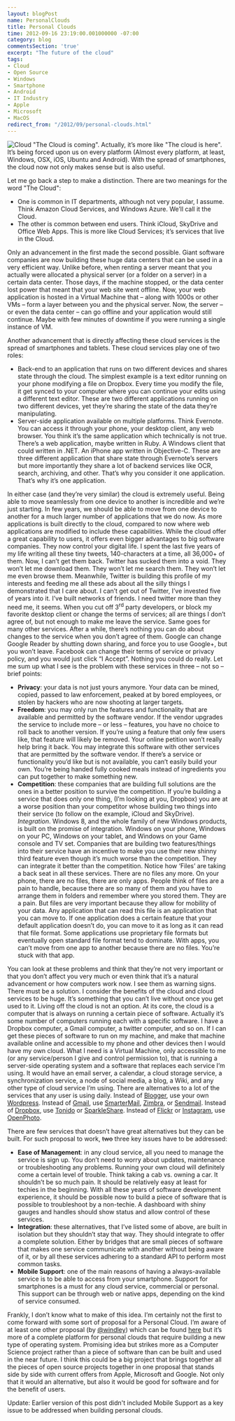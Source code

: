 ```yaml
---
layout: blogPost
name: PersonalClouds
title: Personal Clouds
time: 2012-09-16 23:19:00.001000000 -07:00
category: blog
commentsSection: 'true'
excerpt: "The future of the cloud"
tags:
- Cloud
- Open Source
- Windows
- Smartphone
- Android
- IT Industry
- Apple
- Microsoft
- MacOS
redirect_from: "/2012/09/personal-clouds.html"
---
```

<img class="imageOnRight" title="Cloud" src="{{ site.imgFolder_blog }}{{ page.name }}/CloudIcon.png">
"The Cloud is coming". Actually, it’s more like "The cloud is here". It’s being forced upon us on every platform (Almost every platform, at least, Windows, OSX, iOS, Ubuntu and Android). With the spread of smartphones, the cloud now not only makes sense but is also useful. 

Let me go back a step to make a distinction. 
There are two meanings for the word "The Cloud": 

- One is common in IT departments, although not very popular, I assume. Think Amazon Cloud Services, and Windows Azure. We’ll call it the Cloud.
- The other is common between end users. Think iCloud, SkyDrive and Office Web Apps. This is more like Cloud Services; it’s services that live in the Cloud.

Only an advancement in the first made the second possible. Giant software companies are now building these huge data centers that can be used in a very efficient way. Unlike before, when renting a server meant that you actually were allocated a physical server (or a folder on a server) in a certain data center. Those days, if the machine stopped, or the data center lost power that meant that your web site went offline. Now, your web application is hosted in a Virtual Machine that – along with 1000s or other VMs – form a layer between you and the physical server. Now, the server – or even the data center – can go offline and your application would still continue. Maybe with few minutes of downtime if you were running a single instance of VM.

Another advancement that is directly affecting these cloud services is the spread of smartphones and tablets. These cloud services play one of two roles:

- Back-end to an application that runs on two different devices and shares state through the cloud. The simplest example is a text editor running on your phone modifying a file on Dropbox. Every time you modify the file, it get synced to your computer where you can continue your edits using a different text editor. These are two different applications running on two different devices, yet they’re sharing the state of the data they’re manipulating.
- Server-side application available on multiple platforms. Think Evernote. You can access it through your phone, your desktop client, any web browser. You think it’s the same application which technically is not true. There’s a web application, maybe written in Ruby. A Windows client that could written in .NET. An iPhone app written in Objective-C. These are three different application that share state through Evernote’s servers but more importantly they share a lot of backend services like OCR, search, archiving, and other. That’s why you consider it one application. That’s why it’s one application.

In either case (and they’re very similar) the cloud is extremely useful. Being able to move seamlessly from one device to another is incredible and we’re just starting. In few years, we should be able to move from one device to another for a much larger number of applications that we do now. As more applications is built directly to the cloud, compared to now where web applications are modified to include these capabilities.
While the cloud offer a great capability to users, it offers even bigger advantages to big software companies. They now control your digital life. I spent the last five years of my life writing all these tiny tweets, 140-characters at a time, all 36,000+ of them. Now, I can’t get them back. Twitter has sucked them into a void. They won’t let me download them. They won’t let me search them. They won’t let me even browse them. Meanwhile, Twitter is building this profile of my interests and feeding me all these ads about all the silly things I demonstrated that I care about.
I can’t get out of Twitter, I’ve invested five of years into it. I’ve built networks of friends. I need twitter more than they need me, it seems. When you cut off 3<sup>rd</sup> party developers, or block my favorite desktop client or change the terms of services; all are things I don’t agree of, but not enough to make me leave the service.
Same goes for many other services. After a while, there’s nothing you can do about changes to the service when you don’t agree of them. Google can change Google Reader by shutting down sharing, and force you to use Google+, but you won’t leave. Facebook can change their terms of service or privacy policy, and you would just click “I Accept”. Nothing you could do really.
Let me sum up what I see is the problem with these services in three – not so – brief points:

- **Privacy**: your data is not just yours anymore. Your data can be mined, copied, passed to law enforcement, peaked at by bored employees, or stolen by hackers who are now shooting at larger targets.
- **Freedom**: you may only run the features and functionality that are available and permitted by the software vendor. If the vendor upgrades the service to include more – or less – features, you have no choice to roll back to another version. If you’re using a feature that only few users like, that feature will likely be removed. Your online petition won’t really help bring it back. You may integrate this software with other services that are permitted by the software vendor. If there’s a service or functionality you’d like but is not available, you can’t easily build your own. You’re being handed fully cooked meals instead of ingredients you can put together to make something new.
- **Competition**: these companies that are building full solutions are the ones in a better position to survive the competition. If you’re building a service that does only one thing, (I’m looking at you, Dropbox) you are at a worse position than your competitor whose building two things into their service (to follow on the example, iCloud and SkyDrive). _Integration_. Windows 8, and the whole family of new Windows products, is built on the promise of integration. Windows on your phone, Windows on your PC, Windows on your tablet, and Windows on your Game console and TV set. Companies that are building two features/things into their service have an incentive to make you use their new shinny third feature even though it’s much worse than the competition. They can integrate it better than the competition. Notice how ‘Files’ are taking a back seat in all these services. There are no files any more. On your phone, there are no files, there are only apps. People think of files are a pain to handle, because there are so many of them and you have to arrange them in folders and remember where you stored them. They are a pain. But files are very important because they allow for mobility of your data. Any application that can read this file is an application that you can move to. If one application does a certain feature that your default application doesn’t do, you can move to it as long as it can read that file format. Some applications use proprietary file formats but eventually open standard file format tend to dominate. With apps, you can’t move from one app to another because there are no files. You’re stuck with that app.

You can look at these problems and think that they’re not very important or that you don’t affect you very much or even think that it’s a natural advancement or how computers work now. I see them as warning signs.
There must be a solution.
I consider the benefits of the cloud and cloud services to be huge. It’s something that you can’t live without once you get used to it. Living off the cloud is not an option.
At its core, the cloud is a computer that is always on running a certain piece of software. Actually it’s some number of computers running each with a specific software. I have a Dropbox computer, a Gmail computer, a twitter computer, and so on. If I can get these pieces of software to run on my machine, and make that machine available online and accessible to my phone and other devices then I would have my own cloud.
What I need is a Virtual Machine, only accessible to me (or any service/person I give and control permission to), that is running a server-side operating system and a software that replaces each service I’m using. It would have an email server, a calendar, a cloud storage service, a synchronization service, a node of social media, a blog, a Wiki, and any other type of cloud service I’m using.
There are alternatives to a lot of the services that any user is using daily. Instead of [Blogger](http://www.blogger.com/), use your own [Wordpress](http://wordpress.org/). Instead of [Gmail](http://www.gmail.com/), use [SmarterMail](http://www.smartertools.com/smartermail/mail-server-software.aspx), [Zimbra](http://www.zimbra.com/), or [Sendmail](http://www.sendmail.com/sm/open_source/). Instead of [Dropbox](https://www.dropbox.com/), use [Tonido](http://www.tonido.com/) or [SparkleShare](http://sparkleshare.org/). Instead of [Flickr](http://flickr.com/) or [Instagram](http://instagram.com/), use [OpenPhoto](http://theopenphotoproject.org/). 

There are few services that doesn’t have great alternatives but they can be built.
For such proposal to work, <strike>two</strike> three key issues have to be addressed:

- **Ease of Management**: 
in any cloud service, all you need to manage the service is sign up. You don’t need to worry about updates, maintenance or troubleshooting any problems. Running your own cloud will definitely come a certain level of trouble. Think taking a cab vs. owning a car. It shouldn’t be so much pain. It should be relatively easy at least for techies in the beginning. With all these years of software development experience, it should be possible now to build a piece of software that is possible to troubleshoot by a non-techie. A dashboard with shiny gauges and handles should show status and allow control of these services.
- **Integration**: 
these alternatives, that I’ve listed some of above, are built in isolation but they shouldn’t stay that way. They should integrate to offer a complete solution. Either by bridges that are small pieces of software that makes one service communicate with another without being aware of it, or by all these services adhering to a standard API to perform most common tasks.
- **Mobile Support**: 
one of the main reasons of having a always-available service is to be able to access from your smartphone. Support for smartphones is a must for any cloud service, commercial or personal. This support can be through web or native apps, depending on the kind of service consumed.

Frankly, I don’t know what to make of this idea. I’m certainly not the first to come forward with some sort of proposal for a Personal Cloud. I’m aware of at least one other proposal (by [@windley](https://twitter.com/windley)) which can be found [here](http://www.windley.com/cloudos/) but it’s more of a complete platform for personal clouds that require building a new type of operating system. Promising idea but strikes more as a Computer Science project rather than a piece of software than can be built and used in the near future.
I think this could be a big project that brings together all the pieces of open source projects together in one proposal that stands side by side with current offers from Apple, Microsoft and Google. Not only that it would an alternative, but also it would be good for software and for the benefit of users.

Update: Earlier version of this post didn't included Mobile Support as a key issue to be addressed when building personal clouds.
